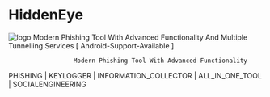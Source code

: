 # HiddenEye

![logo](https://user-images.githubusercontent.com/102837856/162667041-c1dfc3c0-b023-48e8-8ea1-c166e1f62325.png)
   Modern Phishing Tool With Advanced Functionality And Multiple Tunnelling Services 
                      [ Android-Support-Available ]
                      
                      
                      
                      Modern Phishing Tool With Advanced Functionality

PHISHING | KEYLOGGER | INFORMATION_COLLECTOR | ALL_IN_ONE_TOOL | SOCIALENGINEERING
